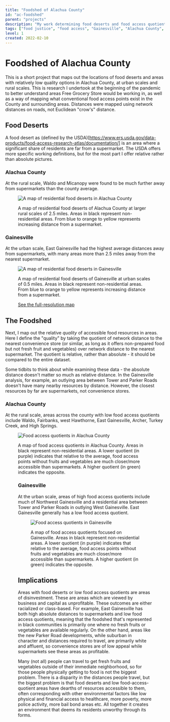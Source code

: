 ```yaml
---
title: "Foodshed of Alachua County"
id: "ac-foodshed"
parent: "projects"
description: "My work determining food deserts and food access quotients of Alachua County and spatialized outcomes"
tags: ["food justice", "food access", "Gainesville", "Alachua County", "food desert", "food access quotient"]
level: 1
created: 2022-02-10
---
```


# Foodshed of Alachua County

This is a short project that maps out the locations of food deserts and areas with relatively low quality options in Alachua County, at urban scales and rural scales. This is research I undertook at the beginning of the pandemic to better understand areas Free Grocery Store would be working in, as well as a way of mapping what conventional food access points exist in the County and surrounding areas. Distances were mapped using network distances on roads, not Euclidean "crow's" distance.

## Food Deserts

A food desert as (defined by the USDA)[https://www.ers.usda.gov/data-products/food-access-research-atlas/documentation/] is an area where a significant share of residents are far from a supermarket. The USDA offers more specific working definitions, but for the most part I offer relative rather than absolute pictures.

### Alachua County

At the rural scale, Waldo and Micanopy were found to be much further away from supermarkets than the county average.

<figure>
    <img src="media/alachua_food-deserts.png" alt="A map of residential food deserts in Alachua County">
    <figcaption>
        <p>A map of residential food deserts of Alachua County at larger rural scales of 2.5 miles. Areas in black represent non-residential areas. From blue to orange to yellow represents increasing distance from a supermarket.</p>
    </figcaption>
</figure>

### Gainesville

At the urban scale, East Gainesville had the highest average distances away from supermarkets, with many areas more than 2.5 miles away from the nearest supermarket.

<figure>
    <img src="media/gainesville_food-deserts.png" alt="A map of residential food deserts in Gainesville">
    <figcaption>
        <p>A map of residential food deserts of Gainesville at urban scales of 0.5 miles. Areas in black represent non-residential areas. From blue to orange to yellow represents increasing distance from a supermarket.</p>
        <a href="media/gainesville_food-deserts.png">See the full-resolution map</a>
    </figcaption>
</figure>

## The Foodshed

Next, I map out the relative *quality* of accessible food resources in areas. Here I define the "quality" by taking the quotient of network distance to the nearest convenience store (or similar, as long as it offers non-prepared food but not fresh fruit and vegetables) over network distance to the nearest supermarket. The quotient is relative, rather than absolute - it should be compared to the entire dataset.

Some tidbits to think about while examining these data - the absolute distance doesn't matter so much as relative distance. In the Gainesville analysis, for example, an outlying area between Tower and Parker Roads doesn't have many nearby resources by distance. However, the closest resources by far are supermarkets, not convenience stores.

### Alachua County

At the rural scale, areas across the county with low food access quotients include Waldo, Fairbanks, west Hawthorne, East Gainesville, Archer, Turkey Creek, and High Springs.

<figure>
    <img src="media/alachua_food-access-quotient.png" alt="Food access quotients in Alachua County">
    <figcaption>
        <p>A map of food access quotients in Alachua County. Areas in black represent non-residential areas. A lower quotient (in purple) indicates that relative to the average, food access points without fruits and vegetables are much closer/more accessible than supermarkets. A higher quotient (in green) indicates the opposite.</p>
    </figcaption>

### Gainesville

At the urban scale, areas of high food access quotients include much of Northwest Gainesville and a residential area between Tower and Parker Roads in outlying West Gainesville. East Gainesville generally has a low food access quotient.

<figure>
    <img src="media/gainesvlle_food-access-quotient.png" alt="Food access quotients in Gainesville">
    <figcaption>
        <p>A map of food access quotients focused on Gainesville. Areas in black represent non-residential areas. A lower quotient (in purple) indicates that relative to the average, food access points without fruits and vegetables are much closer/more accessible than supermarkets. A higher quotient (in green) indicates the opposite.</p>
    </figcaption>
</figure>

## Implications

Areas with food deserts or low food access quotients are areas of disinvestment. These are areas which are viewed by business and capital as unprofitable. These outcomes are either racialized or class-based. For example, East Gainesville has both high absolute distances to supermarkets and low food access quotients, meaning that the foodshed that's represented in black communities is primarily one where no fresh fruits or vegetables are available regularly. On the other hand, areas like the new Parker Road developments, while suburban in character and distances required to travel, are primarily white and affluent, so convenience stores are of low appeal while supermarkets see these areas as profitable.

Many (not all) people can travel to get fresh fruits and vegetables outside of their immediate neighborhood, so for those people physically getting to food is not the biggest problem. There is a disparity in the distances people travel, but the biggest problem is that food deserts and low food-access-quotient areas have dearths of resources accessible to them, often corresponding with other environmental factors like low physical and financial access to healthcare, more poverty, more police activity, more bail bond areas etc. All together it creates an environment that deems its residents unworthy through its forms. 